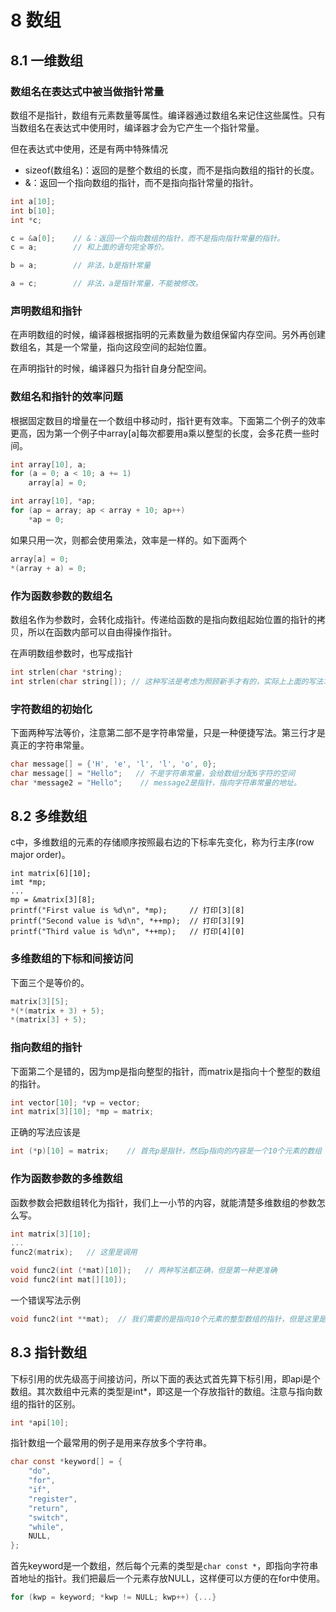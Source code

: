 # 8 数组

## 8.1 一维数组

### 数组名在表达式中被当做指针常量

数组不是指针，数组有元素数量等属性。编译器通过数组名来记住这些属性。只有当数组名在表达式中使用时，编译器才会为它产生一个指针常量。

但在表达式中使用，还是有两中特殊情况

- sizeof(数组名)：返回的是整个数组的长度，而不是指向数组的指针的长度。
- &：返回一个指向数组的指针，而不是指向指针常量的指针。

```c
int a[10];
int b[10];
int *c;

c = &a[0];    // &：返回一个指向数组的指针，而不是指向指针常量的指针。
c = a;        // 和上面的语句完全等价。

b = a;        // 非法，b是指针常量

a = c;        // 非法，a是指针常量，不能被修改。
```

### 声明数组和指针

在声明数组的时候，编译器根据指明的元素数量为数组保留内存空间。另外再创建数组名，其是一个常量，指向这段空间的起始位置。

在声明指针的时候，编译器只为指针自身分配空间。

### 数组名和指针的效率问题

根据固定数目的增量在一个数组中移动时，指针更有效率。下面第二个例子的效率更高，因为第一个例子中array[a]每次都要用a乘以整型的长度，会多花费一些时间。

```c
int array[10], a;
for (a = 0; a < 10; a += 1)
    array[a] = 0;
```

```c
int array[10], *ap;
for (ap = array; ap < array + 10; ap++)
    *ap = 0;
```

如果只用一次，则都会使用乘法，效率是一样的。如下面两个

```c
array[a] = 0;
*(array + a) = 0;
```

### 作为函数参数的数组名

数组名作为参数时，会转化成指针。传递给函数的是指向数组起始位置的指针的拷贝，所以在函数内部可以自由得操作指针。

在声明数组参数时，也写成指针

```c
int strlen(char *string);
int strlen(char string[]); // 这种写法是考虑为照顾新手才有的，实际上上面的写法才最准确，因数这里的参数就只指针。
```

### 字符数组的初始化

下面两种写法等价，注意第二部不是字符串常量，只是一种便捷写法。第三行才是真正的字符串常量。

```c
char message[] = {'H', 'e', 'l', 'l', 'o', 0};
char message[] = "Hello";   // 不是字符串常量，会给数组分配6字符的空间
char *message2 = "Hello";    // message2是指针，指向字符串常量的地址。
```

## 8.2 多维数组

c中，多维数组的元素的存储顺序按照最右边的下标率先变化，称为行主序(row major order)。

```
int matrix[6][10];
imt *mp;
...
mp = &matrix[3][8];
printf("First value is %d\n", *mp);     // 打印[3][8]
printf("Second value is %d\n", *++mp);  // 打印[3][9]
printf("Third value is %d\n", *++mp);   // 打印[4][0]
```

### 多维数组的下标和间接访问

下面三个是等价的。

```c
matrix[3][5];
*(*(matrix + 3) + 5);
*(matrix[3] + 5);
```

### 指向数组的指针

下面第二个是错的，因为mp是指向整型的指针，而matrix是指向十个整型的数组的指针。

```c
int vector[10]; *vp = vector;
int matrix[3][10]; *mp = matrix;
```

正确的写法应该是

```c
int (*p)[10] = matrix;    // 首先p是指针，然后p指向的内容是一个10个元素的数组
```

### 作为函数参数的多维数组

函数参数会把数组转化为指针，我们上一小节的内容，就能清楚多维数组的参数怎么写。

```c
int matrix[3][10];
...
func2(matrix);   // 这里是调用

void func2(int (*mat)[10]);   // 两种写法都正确，但是第一种更准确
void func2(int mat[][10]);
```

一个错误写法示例

```c
void func2(int **mat);  // 我们需要的是指向10个元素的整型数组的指针，但是这里是指向指针的指针。
```

## 8.3 指针数组

下标引用的优先级高于间接访问，所以下面的表达式首先算下标引用，即api是个数组。其次数组中元素的类型是int*，即这是一个存放指针的数组。注意与指向数组的指针的区别。

```c
int *api[10];
```

指针数组一个最常用的例子是用来存放多个字符串。

```c
char const *keyword[] = {
    "do",
    "for",
    "if",
    "register",
    "return",
    "switch",
    "while",
    NULL,
};
```

首先keyword是一个数组，然后每个元素的类型是`char const *`，即指向字符串首地址的指针。我们把最后一个元素存放NULL，这样便可以方便的在for中使用。

```c
for (kwp = keyword; *kwp != NULL; kwp++) {...}
```
